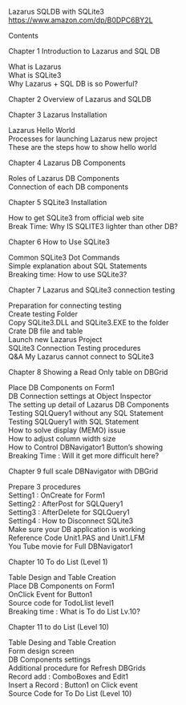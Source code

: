 Lazarus SQLDB with SQLite3<BR>
https://www.amazon.com/dp/B0DPC6BY2L<BR>

Contents<BR>

Chapter 1 Introduction to Lazarus and SQL DB<BR>

 What is Lazarus<BR>
 What is SQLite3<BR>
 Why Lazarus + SQL DB is so Powerful?<BR>

Chapter 2 Overview of Lazarus and SQLDB<BR>

Chapter 3 Lazarus Installation<BR>

 Lazarus Hello World<BR>
 Processes for launching Lazarus new project<BR>
 These are the steps how to show hello world<BR>

Chapter 4 Lazarus DB Components<BR>

 Roles of Lazarus DB Components<BR>
 Connection of each DB components<BR>

Chapter 5 SQLite3 Installation<BR>

 How to get SQLite3 from official web site<BR>
 Break Time: Why IS SQLITE3 lighter than other DB?<BR>

Chapter 6 How to Use SQLite3<BR>

 Common SQLite3 Dot Commands<BR>
 Simple explanation about SQL Statements<BR>
 Breaking time: How to use SQLite3?<BR>

Chapter 7 Lazarus and SQLite3 connection testing<BR>

 Preparation for connecting testing<BR>
 Create testing Folder<BR>
 Copy SQLite3.DLL and SQLite3.EXE to the folder<BR>
 Crate DB file and table<BR>
 Launch new Lazarus Project<BR>
 SQLite3 Connection Testing procedures<BR>
 Q&A My Lazarus cannot connect to SQLite3<BR>

Chapter 8 Showing a Read Only table on DBGrid<BR>

 Place DB Components on Form1<BR>
 DB Connection settings at Object Inspector<BR>
 The setting up detail of Lazarus DB Components<BR>
 Testing SQLQuery1 without any SQL Statement<BR>
 Testing SQLQuery1 with SQL Statement<BR>
 How to solve display (MEMO) issue<BR>
 How to adjust column width size<BR>
 How to Control DBNavigator1 Button’s showing<BR>
 Breaking Time : Will it get more difficult here?<BR>

Chapter 9 full scale DBNavigator with DBGrid<BR>

 Prepare 3 procedures<BR>
 Setting1 : OnCreate for Form1<BR>
 Setting2 : AfterPost for SQLQuery1<BR>
 Setting3 : AfterDelete for SQLQuery1<BR>
 Setting4 : How to Disconnect SQLite3<BR>
 Make sure your DB application is working<BR>
 Reference Code Unit1.PAS and Unit1.LFM<BR>
 You Tube movie for Full DBNavigator1<BR>

Chapter 10 To do List (Level 1)<BR>

 Table Design and Table Creation<BR>
 Place DB Components on Form1<BR>
 OnClick Event for Button1<BR>
 Source code for TodoLlist level1<BR>
 Breaking time : What is To do List Lv.10?<BR>

Chapter 11 to do List (Level 10)<BR>

 Table Desing and Table Creation<BR>
 Form design screen<BR>
 DB Components settings<BR>
 Additional procedure for Refresh DBGrids<BR>
 Record add : ComboBoxes and Edit1<BR>
 Insert a Record : Button1 on Click event<BR>
 Source Code for To Do List (Level 10)<BR>


